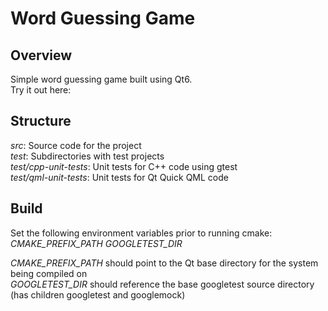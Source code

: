 # Word Guessing Game 

## Overview
Simple word guessing game built using Qt6.  
Try it out here: <demo>  
  
## Structure
_src_: Source code for the project  
_test_: Subdirectories with test projects  
_test/cpp-unit-tests_: Unit tests for C++ code using gtest  
_test/qml-unit-tests_: Unit tests for Qt Quick QML code 

## Build
Set the following environment variables prior to running cmake:  
_CMAKE_PREFIX_PATH_
_GOOGLETEST_DIR_
  
_CMAKE_PREFIX_PATH_ should point to the Qt base directory for the system being compiled on  
_GOOGLETEST_DIR_ should reference the base googletest source directory (has children googletest and googlemock)
